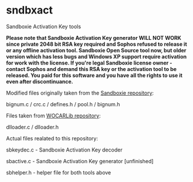 # sndbxact
Sandboxie Activation Key tools

**Please note that Sandboxie Activation Key generator WILL NOT WORK since private 2048 bit RSA key required and Sophos refused to release it or any offline activation tool. Sandboxie Open Source tool now, but older version which has less bugs and Windows XP support require activation for work with the license. If you're legal Sandboxie license owner - contact Sophos and demand this RSA key or the activation tool to be released. You paid for this software and you have all the rights to use it even after discontinuance.**

Modified files originally taken from the [Sandboxie repository](https://github.com/sandboxie/sandboxie/tree/master/common):

bignum.c / crc.c / defines.h / pool.h / bignum.h

Files taken from [WOCARLib repository](https://github.com/systoolz/wocarlib):

dlloader.c / dlloader.h

Actual files realated to this repository:

sbkeydec.c - Sandboxie Activation Key decoder

sbactive.c - Sandboxie Activation Key generator [unfinished]

sbhelper.h - helper file for both tools above
